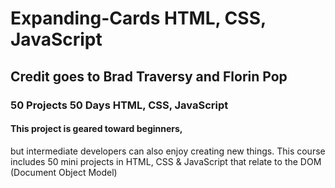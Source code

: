 # Expanding-Cards HTML, CSS, JavaScript

## Credit goes to Brad Traversy and Florin Pop

### 50 Projects 50 Days HTML, CSS, JavaScript

####  This project is geared toward beginners, 
but intermediate developers can also enjoy creating new things. 
This course includes 50 mini projects in HTML, 
CSS & JavaScript that relate to the DOM (Document Object Model)
